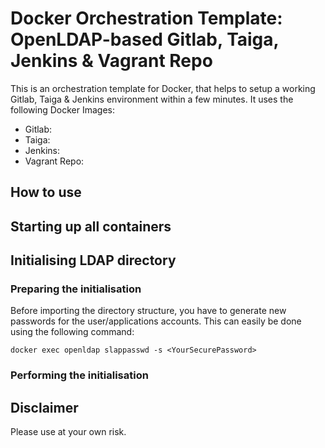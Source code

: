 # Docker Orchestration Template: OpenLDAP-based Gitlab, Taiga, Jenkins & Vagrant Repo

This is an orchestration template for Docker, that helps to setup a working Gitlab, Taiga & Jenkins environment
within a few minutes. It uses the following Docker Images:

 - Gitlab:
 - Taiga:
 - Jenkins:
 - Vagrant Repo:

## How to use



## Starting up all containers

## Initialising LDAP directory

### Preparing the initialisation
Before importing the directory structure, you have to generate new passwords for the user/applications accounts.
This can easily be done using the following command:

```
docker exec openldap slappasswd -s <YourSecurePassword>
```

### Performing the initialisation

## Disclaimer
Please use at your own risk.
